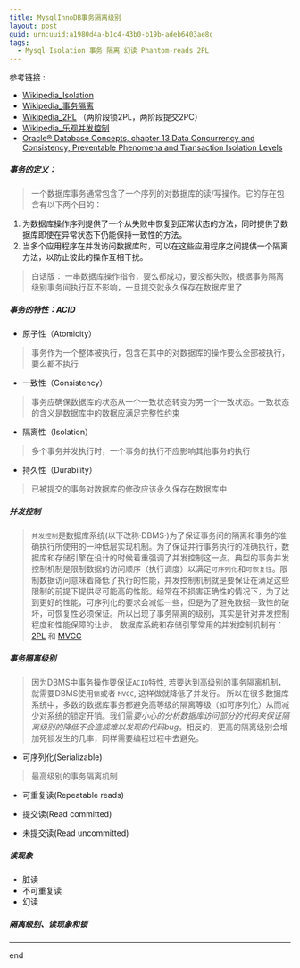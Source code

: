 ```yaml
---
title: MysqlInnoDB事务隔离级别
layout: post
guid: urn:uuid:a1980d4a-b1c4-43b0-b19b-adeb6403ae8c
tags:
  - Mysql Isolation 事务 隔离 幻读 Phantom-reads 2PL
---
```


参考链接 :
- [Wikipedia_Isolation](https://en.wikipedia.org/wiki/Isolation_(database_systems))
- [Wikipedia_事务隔离](https://zh.wikipedia.org/wiki/%E4%BA%8B%E5%8B%99%E9%9A%94%E9%9B%A2)
- [Wikipedia_2PL](https://en.wikipedia.org/wiki/Two-phase_locking) （两阶段锁2PL，两阶段提交2PC）
- [Wikipedia_乐观并发控制](https://zh.wikipedia.org/wiki/%E4%B9%90%E8%A7%82%E5%B9%B6%E5%8F%91%E6%8E%A7%E5%88%B6)
- [Oracle® Database Concepts, chapter 13 Data Concurrency and Consistency, Preventable Phenomena and Transaction Isolation Levels](http://docs.oracle.com/cd/B12037_01/server.101/b10743/consist.htm#sthref1919)


##### 事务的定义：
> 一个数据库事务通常包含了一个序列的对数据库的读/写操作。它的存在包含有以下两个目的：
1. 为数据库操作序列提供了一个从失败中恢复到正常状态的方法，同时提供了数据库即使在异常状态下仍能保持一致性的方法。
2. 当多个应用程序在并发访问数据库时，可以在这些应用程序之间提供一个隔离方法，以防止彼此的操作互相干扰。

> 白话版： 一串数据库操作指令，要么都成功，要没都失败，根据事务隔离级别事务间执行互不影响，一旦提交就永久保存在数据库里了

##### 事务的特性：ACID

* 原子性（Atomicity）
> 事务作为一个整体被执行，包含在其中的对数据库的操作要么全部被执行，要么都不执行

* 一致性（Consistency）
> 事务应确保数据库的状态从一个一致状态转变为另一个一致状态。一致状态的含义是数据库中的数据应满足完整性约束

* 隔离性（Isolation）
> 多个事务并发执行时，一个事务的执行不应影响其他事务的执行

* 持久性（Durability）
> 已被提交的事务对数据库的修改应该永久保存在数据库中

##### 并发控制

> `并发控制`是数据库系统(以下改称·DBMS·)为了保证事务间的隔离和事务的准确执行所使用的一种低层实现机制。为了保证并行事务执行的准确执行，数据库和存储引擎在设计的时候着重强调了并发控制这一点。典型的事务并发控制机制是限制数据的访问顺序（执行调度）以满足`可序列化`和`可恢复性`。限制数据访问意味着降低了执行的性能，并发控制机制就是要保证在满足这些限制的前提下提供尽可能高的性能。经常在不损害正确性的情况下，为了达到更好的性能，可序列化的要求会减低一些，但是为了避免数据一致性的破坏，可恢复性必须保证。所以出现了事务隔离的级别，其实是针对并发控制程度和性能保障的让步。
> 数据库系统和存储引擎常用的并发控制机制有：[2PL](todo.com) 和 [MVCC](todo.com)

##### 事务隔离级别

> 因为DBMS中事务操作要保证`ACID`特性, 若要达到高级别的事务隔离机制，就需要DBMS使用`锁`或者 `MVCC`, 这样做就降低了并发行。
> 所以在很多数据库系统中，多数的数据库事务都避免高等级的隔离等级（如可序列化）从而减少对系统的锁定开销。我们需*要小心的分析数据库访问部分的代码来保证隔离级别的降低不会造成难以发现的代码bug*。相反的，更高的隔离级别会增加死锁发生的几率，同样需要编程过程中去避免。


* 可序列化(Serializable)

> 最高级别的事务隔离机制

* 可重复读(Repeatable reads)

* 提交读(Read committed)

* 未提交读(Read uncommitted)


##### 读现象

* 脏读
* 不可重复读
* 幻读


##### 隔离级别、读现象和锁































---
end
